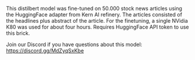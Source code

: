 This distilbert model was fine-tuned on 50.000 stock news articles using the HuggingFace adapter from Kern AI refinery. The articles consisted of the headlines plus abstract of the article. For the finetuning, a single NVidia K80 was used for about four hours. Requires HuggingFace API token to use this brick. 

Join our Discord if you have questions about this model: https://discord.gg/MdZyqSxKbe